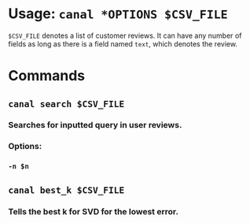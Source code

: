 # Usage: `canal *OPTIONS $CSV_FILE`
`$CSV_FILE` denotes a list of customer reviews. It can have any number of fields as long as there is a field named `text`, which denotes the review.

# Commands
## `canal search $CSV_FILE`
### Searches for inputted query in user reviews.
### Options:
### `-n $n`

## `canal best_k $CSV_FILE`
### Tells the best k for SVD for the lowest error.